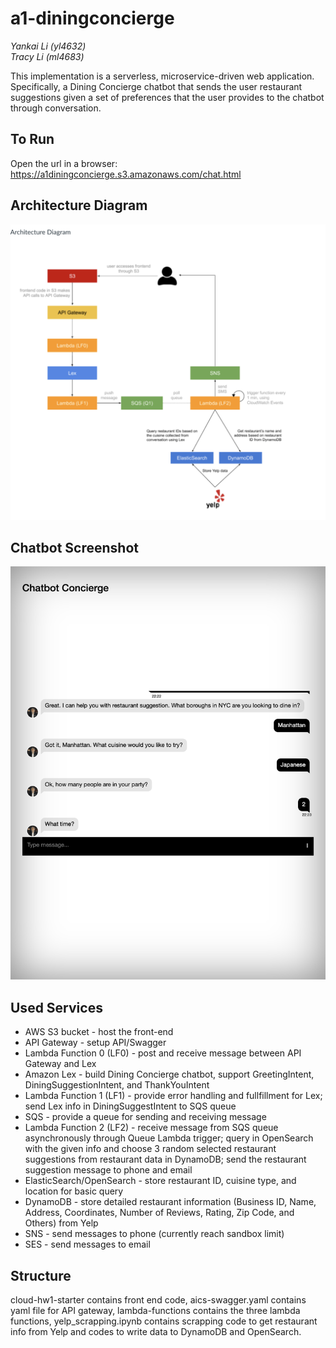 # a1-diningconcierge

_Yankai Li (yl4632)_  
_Tracy Li (ml4683)_
  

This implementation is a serverless, microservice-driven web application. Specifically, a Dining Concierge chatbot that sends the user restaurant suggestions given a set of preferences that the user provides to the chatbot through conversation.

## To Run
Open the url in a browser: https://a1diningconcierge.s3.amazonaws.com/chat.html
  
## Architecture Diagram
![diagram](img/ArchitectureDiagram.png)
  
## Chatbot Screenshot
![diagram](img/ChatbotExample.png)
  
## Used Services
- AWS S3 bucket - host the front-end
- API Gateway - setup API/Swagger
- Lambda Function 0 (LF0) - post and receive message between API Gateway and Lex
- Amazon Lex - build Dining Concierge chatbot, support GreetingIntent, DiningSuggestionIntent, and ThankYouIntent
- Lambda Function 1 (LF1) - provide error handling and fullfillment for Lex; send Lex info in DiningSuggestIntent to SQS queue 
- SQS - provide a queue for sending and receiving message
- Lambda Function 2 (LF2) - receive message from SQS queue asynchronously through Queue Lambda trigger; query in OpenSearch with the given info and choose 3 random selected restaurant suggestions from restaurant data in DynamoDB; send the restaurant suggestion message to phone and email
- ElasticSearch/OpenSearch - store restaurant ID, cuisine type, and location for basic query
- DynamoDB - store detailed restaurant information (Business ID, Name, Address, Coordinates, Number of Reviews, Rating, Zip Code, and Others) from Yelp
- SNS - send messages to phone (currently reach sandbox limit)
- SES - send messages to email 

## Structure
cloud-hw1-starter contains front end code, aics-swagger.yaml contains yaml file for API gateway, lambda-functions contains the three lambda functions, yelp_scrapping.ipynb contains scrapping code to get restaurant info from Yelp and codes to write data to DynamoDB and OpenSearch.
